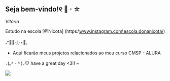 ## Seja bem-vindo!୧ 🐇 ⋅ ☆
  *Vitória*

Estudo na escola [@Nicota] (https:\\www.instagram.com\escola.donanicota\)

˖°🌊🎐𓇼⋆🦪₊

- Aqui ficarão meus projetos relacionados ao meu curso CMSP - ALURA

 ⸜(｡˃ ᵕ ˂ )⸝♡ have a great day <3!! ~

![](https://media1.tenor.com/m/klJ7GH10rMIAAAAC/pink-anime.gif)
